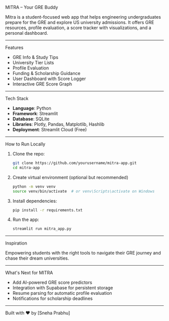 MITRA – Your GRE Buddy

Mitra is a student-focused web app that helps engineering undergraduates prepare for the GRE and explore US university admissions. It offers GRE resources, profile evaluation, a score tracker with visualizations, and a personal dashboard.

---

Features

- GRE Info & Study Tips  
- University Tier Lists  
- Profile Evaluation  
- Funding & Scholarship Guidance  
- User Dashboard with Score Logger  
- Interactive GRE Score Graph  

---

Tech Stack

- **Language**: Python  
- **Framework**: Streamlit  
- **Database**: SQLite  
- **Libraries**: Plotly, Pandas, Matplotlib, Hashlib  
- **Deployment**: Streamlit Cloud (Free)

---

How to Run Locally

1. Clone the repo:
    ```bash
    git clone https://github.com/yourusername/mitra-app.git
    cd mitra-app
    ```

2. Create virtual environment (optional but recommended)
    ```bash
    python -m venv venv
    source venv/bin/activate  # or venv\Scripts\activate on Windows
    ```

3. Install dependencies:
    ```bash
    pip install -r requirements.txt
    ```

4. Run the app:
    ```bash
    streamlit run mitra_app.py
    ```

---

Inspiration

Empowering students with the right tools to navigate their GRE journey and chase their dream universities.

---

What's Next for MITRA

- Add AI-powered GRE score predictors  
- Integration with Supabase for persistent storage  
- Resume parsing for automatic profile evaluation  
- Notifications for scholarship deadlines

---



Built with ❤️ by [Sneha Prabhu]  



